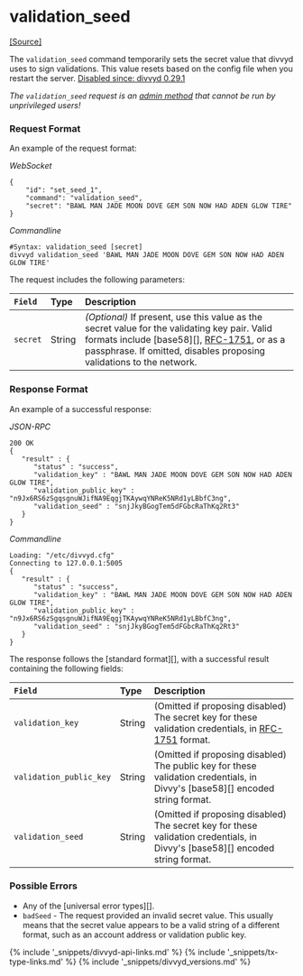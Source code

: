 # validation_seed
[[Source]<br>](https://github.com/xdv/divvyd/blob/a61ffab3f9010d8accfaa98aa3cacc7d38e74121/src/divvy/rpc/handlers/ValidationSeed.cpp "Source")

The `validation_seed` command temporarily sets the secret value that divvyd uses to sign validations. This value resets based on the config file when you restart the server. [Disabled since: divvyd 0.29.1](https://github.com/xdv/divvyd/releases/tag/0.29.1-rc1 "BADGE_RED")

*The `validation_seed` request is an [admin method](admin-divvyd-methods.html) that cannot be run by unprivileged users!*

### Request Format
An example of the request format:

<!-- MULTICODE_BLOCK_START -->

*WebSocket*

```
{
    "id": "set_seed_1",
    "command": "validation_seed",
    "secret": "BAWL MAN JADE MOON DOVE GEM SON NOW HAD ADEN GLOW TIRE"
}
```

*Commandline*

```
#Syntax: validation_seed [secret]
divvyd validation_seed 'BAWL MAN JADE MOON DOVE GEM SON NOW HAD ADEN GLOW TIRE'
```

<!-- MULTICODE_BLOCK_END -->

The request includes the following parameters:

| `Field`  | Type   | Description                                              |
|:---------|:-------|:---------------------------------------------------------|
| `secret` | String | _(Optional)_ If present, use this value as the secret value for the validating key pair. Valid formats include [base58][], [RFC-1751](https://tools.ietf.org/html/rfc1751), or as a passphrase. If omitted, disables proposing validations to the network. |

### Response Format

An example of a successful response:

<!-- MULTICODE_BLOCK_START -->

*JSON-RPC*

```
200 OK
{
   "result" : {
      "status" : "success",
      "validation_key" : "BAWL MAN JADE MOON DOVE GEM SON NOW HAD ADEN GLOW TIRE",
      "validation_public_key" : "n9Jx6RS6zSgqsgnuWJifNA9EqgjTKAywqYNReK5NRd1yLBbfC3ng",
      "validation_seed" : "snjJkyBGogTem5dFGbcRaThKq2Rt3"
   }
}
```

*Commandline*

```
Loading: "/etc/divvyd.cfg"
Connecting to 127.0.0.1:5005
{
   "result" : {
      "status" : "success",
      "validation_key" : "BAWL MAN JADE MOON DOVE GEM SON NOW HAD ADEN GLOW TIRE",
      "validation_public_key" : "n9Jx6RS6zSgqsgnuWJifNA9EqgjTKAywqYNReK5NRd1yLBbfC3ng",
      "validation_seed" : "snjJkyBGogTem5dFGbcRaThKq2Rt3"
   }
}
```

<!-- MULTICODE_BLOCK_END -->

The response follows the [standard format][], with a successful result containing the following fields:

| `Field`                 | Type   | Description                               |
|:------------------------|:-------|:------------------------------------------|
| `validation_key`        | String | (Omitted if proposing disabled) The secret key for these validation credentials, in [RFC-1751](https://tools.ietf.org/html/rfc1751) format. |
| `validation_public_key` | String | (Omitted if proposing disabled) The public key for these validation credentials, in Divvy's [base58][] encoded string format. |
| `validation_seed`       | String | (Omitted if proposing disabled) The secret key for these validation credentials, in Divvy's [base58][] encoded string format. |

### Possible Errors

* Any of the [universal error types][].
* `badSeed` - The request provided an invalid secret value. This usually means that the secret value appears to be a valid string of a different format, such as an account address or validation public key.

<!--{# common link defs #}-->
{% include '_snippets/divvyd-api-links.md' %}
{% include '_snippets/tx-type-links.md' %}
{% include '_snippets/divvyd_versions.md' %}
